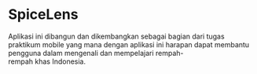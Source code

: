 # SpiceLens
Aplikasi ini dibangun dan dikembangkan sebagai bagian dari tugas praktikum mobile yang mana dengan aplikasi ini harapan dapat membantu pengguna dalam mengenali dan mempelajari rempah-rempah khas Indonesia.

